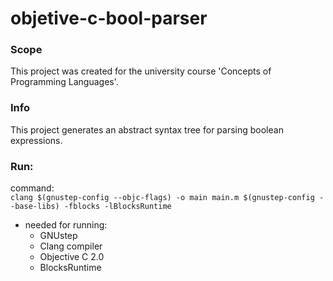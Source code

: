 # objetive-c-bool-parser

### Scope
This project was created for the university course 'Concepts of Programming Languages'.

### Info
This project generates an abstract syntax tree for parsing boolean expressions.
### Run:
command:\
`clang $(gnustep-config --objc-flags) -o main main.m $(gnustep-config --base-libs) -fblocks -lBlocksRuntime`

- needed for running:
  - GNUstep
  - Clang compiler
  - Objective C 2.0
  - BlocksRuntime
